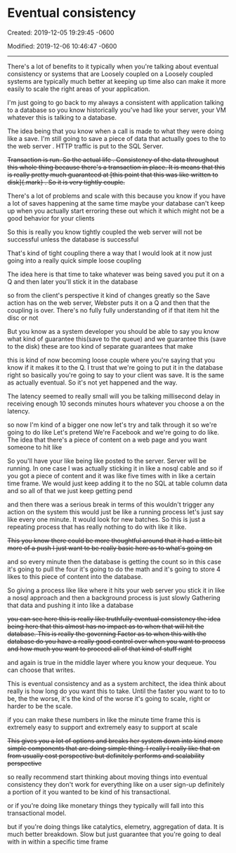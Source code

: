 # Eventual consistency

Created: 2019-12-05 19:29:45 -0600

Modified: 2019-12-06 10:46:47 -0600

---

There's a lot of benefits to it typically when you're talking about eventual consistency or systems that are Loosely coupled on a Loosely coupled systems are typically much better at keeping up time also can make it more easily to scale the right areas of your application.



I'm just going to go back to my always a consistent with application talking to a database so you know historically you've had like your server, your VM whatever this is talking to a database.



The idea being that you know when a call is made to what they were doing like a save. I'm still going to save a piece of data that actually goes to the to the web server . HTTP traffic is put to the SQL Server.



~~Transaction is run. So the actual life . Consistency of the data throughout this whole thing because there's a transaction in place. It is means that this is really pretty much guaranteed at [this point that this was like written to disk]{.mark} . So it is very tightly couple.~~







There's a lot of problems and scale with this because you know if you have a lot of saves happening at the same time maybe your database can't keep up when you actually start erroring these out which it which might not be a good behavior for your clients



So this is really you know tightly coupled the web server will not be successful unless the database is successful



That's kind of tight coupling there a way that I would look at it now just going into a really quick simple loose coupling





The idea here is that time to take whatever was being saved you put it on a Q and then later you'll stick it in the database



so from the client's perspective it kind of changes greatly so the Save action has on the web server, Webster puts it on a Q and then that the coupling is over. There's no fully fully understanding of if that item hit the disc or not



But you know as a system developer you should be able to say you know what kind of guarantee this(save to the queue) and we guarantee this (save to the disk) these are too kind of separate guarantees that make



this is kind of now becoming loose couple where you're saying that you know if it makes it to the Q. I trust that we're going to put it in the database right so basically you're going to say to your client was save. It is the same as actually eventual. So it's not yet happened and the way.



The latency seemed to really small will you be talking millisecond delay in receiving enough 10 seconds minutes hours whatever you choose a on the latency.



so now I'm kind of a bigger one now let's try and talk through it so we're going to do like Let's pretend We're Facebook and we're going to do like. The idea that there's a piece of content on a web page and you want someone to hit like



So you'll have your like being like posted to the server. Server will be running. In one case I was actually sticking it in like a nosql cable and so if you got a piece of content and it was like five times with in like a certain time frame. We would just keep adding it to the no SQL at table column data and so all of that we just keep getting pend





and then there was a serious break in terms of this wouldn't trigger any action on the system this would just be like a running process let's just say like every one minute. It would look for new batches. So this is just a repeating process that has really nothing to do with like it like.



~~This you know there could be more thoughtful around that it had a little bit more of a push I just want to be really basic here as to what's going on~~



and so every minute then the database is getting the count so in this case it's going to pull the four it's going to do the math and it's going to store 4 likes to this piece of content into the database.



So giving a process like like where it hits your web server you stick it in like a nosql approach and then a background process is just slowly Gathering that data and pushing it into like a database



~~you can see here this is really like truthfully eventual consistency the idea being here that this almost has no impact as to when that will hit the database. This is really the governing Factor as to when this with the database do you have a really good control over when you want to process and how much you want to proceed all of that kind of stuff right~~



and again is true in the middle layer where you know your dequeue. You can choose that writes.



This is eventual consistency and as a system architect, the idea think about really is how long do you want this to take. Until the faster you want to to to be, the the worse, it's the kind of the worse it's going to scale, right or harder to be the scale.



if you can make these numbers in like the minute time frame this is extremely easy to support and extremely easy to support at scale



~~This gives you a lot of options and breaks her system down into kind more simple components that are doing simple thing. I really I really like that on from usually cost perspective but definitely performs and scalability perspective~~



so really recommend start thinking about moving things into eventual consistency they don't work for everything like on a user sign-up definitely a portion of it you wanted to be kind of his transactional.



or if you're doing like monetary things they typically will fall into this transactional model.



but if you're doing things like catalytics, elemetry, aggregation of data. It is much better breakdown. Slow but just guarantee that you're going to deal with in within a specific time frame


